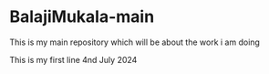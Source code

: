 # BalajiMukala-main
This is my main repository which will be about the work i am doing


This is my first line 4nd July 2024
